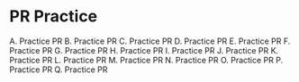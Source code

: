 # PR Practice
A. Practice PR
B. Practice PR
C. Practice PR
D. Practice PR
E. Practice PR
F. Practice PR
G. Practice PR
H. Practice PR
I. Practice PR
J. Practice PR
K. Practice PR
L. Practice PR
M. Practice PR
N. Practice PR
O. Practice PR
P. Practice PR
Q. Practice PR
